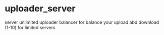 # uploader_server
server unlimited uploader balancer for balance your upload abd download (1-10) for limited servers
